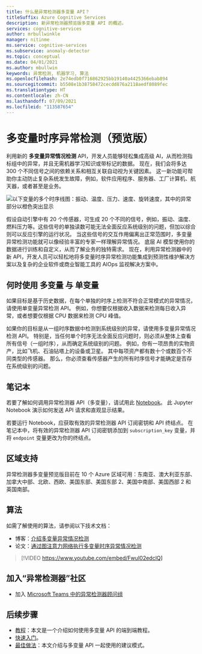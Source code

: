 ```yaml
---
title: 什么是异常检测器多变量 API？
titleSuffix: Azure Cognitive Services
description: 新异常检测器预览版多变量 API 的概述。
services: cognitive-services
author: mrbullwinkle
manager: nitinme
ms.service: cognitive-services
ms.subservice: anomaly-detector
ms.topic: conceptual
ms.date: 04/01/2021
ms.author: mbullwin
keywords: 异常检测, 机器学习, 算法
ms.openlocfilehash: 2e74edb0f716862925bb19140a4425366ebab894
ms.sourcegitcommit: b5508e1b38758472cecdd876a2118aedf8089fec
ms.translationtype: HT
ms.contentlocale: zh-CN
ms.lasthandoff: 07/09/2021
ms.locfileid: "113587654"
---
```

# <a name="multivariate-time-series-anomaly-detection-preview"></a>多变量时序异常检测（预览版）

利用新的 **多变量异常情况检测** API，开发人员能够轻松集成高级 AI，从而检测指标组中的异常，并且无需机器学习知识或带标记的数据。 现在，我们会将多达 300 个不同信号之间的依赖关系和相互关联自动视为关键因素。 这一新功能可帮助你主动防止复杂系统发生故障，例如，软件应用程序、服务器、工厂计算机、航天器，或者甚至是业务。

![以下变量的多个时序线图：振动、温度、压力、速度、旋转速度，其中的异常部分以橙色突出显示](./media/multivariate-graph.png)

假设自动引擎中有 20 个传感器，可生成 20 个不同的信号，例如，振动、温度、燃料压力等。这些信号的单独读数可能无法全面反应系统级别的问题，但加以综合则可以反应引擎的运行状况。 当这些信号的交互作用偏离出正常范围时，多变量异常检测功能就可以像经验丰富的专家一样理解异常情况。 底层 AI 模型使用你的数据进行训练和自定义，从而了解业务的独特需求。 现在，利用异常检测器中的新 API，开发人员可以轻松地将多变量时序异常检测功能集成到预测性维护解决方案以及复杂的企业软件或商业智能工具的 AIOps 监视解决方案中。

## <a name="when-to-use-multivariate-versus-univariate"></a>何时使用 **多变量** 与 **单变量**

如果目标是基于历史数据，在每个单独的时序上检测不符合正常模式的异常情况，请使用单变量异常检测 API。 例如，你想要仅根据收入数据来检测每日收入异常，或者想要仅根据 CPU 数据来检测 CPU 峰值。

如果你的目标是从一组时序数据中检测到系统级别的异常，请使用多变量异常情况检测 API。 特别是，当任何单个时序无法全面反应问题时，则必须从整体上查看所有信号（一组时序），从而确定系统级别的问题。 例如，你有一项昂贵的实物资产，比如飞机、石油钻塔上的设备或卫星。 其中每项资产都有数十个或数百个不同类型的传感器。 那么，你必须查看传感器产生的所有时序信号才能确定是否存在系统级别的问题。

## <a name="notebook"></a>笔记本

若要了解如何调用异常检测器 API（多变量），请试用此 [Notebook](https://github.com/Azure-Samples/AnomalyDetector/blob/master/ipython-notebook/Multivariate%20API%20Demo%20Notebook.ipynb)。 此 Jupyter Notebook 演示如何发送 API 请求和直观显示结果。

若要运行 Notebook，应获取有效的异常检测器 API 订阅密钥和 API 终结点。 在笔记本中，将有效的异常检测器 API 订阅密钥添加到 `subscription_key` 变量，并将 `endpoint` 变量更改为你的终结点。

## <a name="region-support"></a>区域支持

异常检测器多变量预览版目前在 10 个 Azure 区域可用：东南亚、澳大利亚东部、加拿大中部、北欧、西欧、美国东部、美国东部 2、美国中南部、美国西部 2 和英国南部。

## <a name="algorithms"></a>算法

如需了解使用的算法，请参阅以下技术文档：

* 博客：[介绍多变量异常情况检测](https://techcommunity.microsoft.com/t5/azure-ai/introducing-multivariate-anomaly-detection/ba-p/2260679)
* 论文：[通过图注意力网络执行多变量时序异常情况检测](https://arxiv.org/abs/2009.02040)


> [!VIDEO https://www.youtube.com/embed/FwuI02edclQ]


## <a name="join-the-anomaly-detector-community"></a>加入“异常检测器”社区

- 加入 [Microsoft Teams 中的异常检测器顾问组](https://aka.ms/AdAdvisorsJoin)

## <a name="next-steps"></a>后续步骤

- [教程](./tutorials/learn-multivariate-anomaly-detection.md)：本文是一个介绍如何使用多变量 API 的端到端教程。
- [快速入门](./quickstarts/client-libraries-multivariate.md)。
- [最佳做法](./concepts/best-practices-multivariate.md)：本文介绍与多变量 API 一起使用的建议模式。
